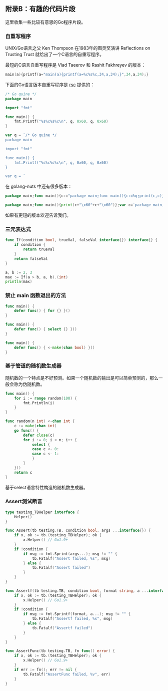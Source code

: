 ## 附录B：有趣的代码片段

这里收集一些比较有意思的Go程序片段。

### 自重写程序

UNIX/Go语言之父 Ken Thompson 在1983年的图灵奖演讲 Reflections on Trusting Trust 就给出了一个C语言的自重写程序。

最短的C语言自重写程序是 Vlad Taeerov 和 Rashit Fakhreyev 的版本：

```c
main(a){printf(a="main(a){printf(a=%c%s%c,34,a,34);}",34,a,34);}
```

下面的Go语言版本自重写程序是 [rsc](https://research.swtch.com/zip) 提供的：

```go
/* Go quine */
package main

import "fmt"

func main() {
	fmt.Printf("%s%c%s%c\n", q, 0x60, q, 0x60)
}

var q = `/* Go quine */
package main

import "fmt"

func main() {
	fmt.Printf("%s%c%s%c\n", q, 0x60, q, 0x60)
}

var q = `
```

在 golang-nuts 中还有很多版本：

```go
package main;func main(){c:="package main;func main(){c:=%q;print(c,c)}";print(c,c)}
```

```go
package main;func main(){print(c+"\x60"+c+"\x60")};var c=`package main;func main(){print(c+"\x60"+c+"\x60")};var c=`
```

如果有更短的版本欢迎告诉我们。

### 三元表达式

```go
func If(condition bool, trueVal, falseVal interface{}) interface{} {
	if condition {
		return trueVal
	}
	return falseVal
}

a, b := 2, 3
max := If(a > b, a, b).(int)
println(max)
```

### 禁止 main 函数退出的方法

```go
func main() {
	defer func() { for {} }()
}

func main() {
	defer func() { select {} }()
}

func main() {
	defer func() { <-make(chan bool) }()
}
```

### 基于管道的随机数生成器

随机数的一个特点是不好预测。如果一个随机数的输出是可以简单预测的，那么一般会称为伪随机数。

```go
func main() {
	for i := range random(100) {
		fmt.Println(i)
	}
}

func random(n int) <-chan int {
	c := make(chan int)
	go func() {
		defer close(c)
		for i := 0; i < n; i++ {
			select {
			case c <- 0:
			case c <- 1:
			}
		}
	}()
	return c
}
```

基于select语言特性构造的随机数生成器。

### Assert测试断言

```go
type testing_TBHelper interface {
	Helper()
}

func Assert(tb testing.TB, condition bool, args ...interface{}) {
	if x, ok := tb.(testing_TBHelper); ok {
		x.Helper() // Go1.9+
	}
	if !condition {
		if msg := fmt.Sprint(args...); msg != "" {
			tb.Fatalf("Assert failed, %s", msg)
		} else {
			tb.Fatalf("Assert failed")
		}
	}
}

func Assertf(tb testing.TB, condition bool, format string, a ...interface{}) {
	if x, ok := tb.(testing_TBHelper); ok {
		x.Helper() // Go1.9+
	}
	if !condition {
		if msg := fmt.Sprintf(format, a...); msg != "" {
			tb.Fatalf("Assertf failed, %s", msg)
		} else {
			tb.Fatalf("Assertf failed")
		}
	}
}

func AssertFunc(tb testing.TB, fn func() error) {
	if x, ok := tb.(testing_TBHelper); ok {
		x.Helper() // Go1.9+
	}
	if err := fn(); err != nil {
		tb.Fatalf("AssertFunc failed, %v", err)
	}
}
```
